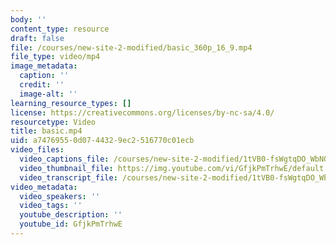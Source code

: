 ```yaml
---
body: ''
content_type: resource
draft: false
file: /courses/new-site-2-modified/basic_360p_16_9.mp4
file_type: video/mp4
image_metadata:
  caption: ''
  credit: ''
  image-alt: ''
learning_resource_types: []
license: https://creativecommons.org/licenses/by-nc-sa/4.0/
resourcetype: Video
title: basic.mp4
uid: a7476955-0d07-4432-9ec2-516770c01ecb
video_files:
  video_captions_file: /courses/new-site-2-modified/1tVB0-fsWgtqDO_WbNO5UzhXBT7zUr8-O_transcript.webvtt
  video_thumbnail_file: https://img.youtube.com/vi/GfjkPmTrhwE/default.jpg
  video_transcript_file: /courses/new-site-2-modified/1tVB0-fsWgtqDO_WbNO5UzhXBT7zUr8-O_transcript.pdf
video_metadata:
  video_speakers: ''
  video_tags: ''
  youtube_description: ''
  youtube_id: GfjkPmTrhwE
---
```

